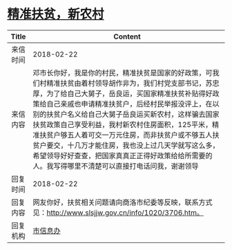 # <a href="http://www.shangluo.gov.cn/zmhd/ldxxxx.jsp?urltype=leadermail.LeaderMailContentUrl&wbtreeid=1112&leadermailid=4556">精准扶贫，新农村</a>
| Title |                                                                                                                                   Content                                                                                                                                   |
|:-----:|-----------------------------------------------------------------------------------------------------------------------------------------------------------------------------------------------------------------------------------------------------------------------------|
| 来信时间  | 2018-02-22                                                                                                                                                                                                                                                                  |
| 来信内容  | 邓市长你好，我是你的村民，精准扶贫是国家的好政策，可我们村精准扶贫由着村领导胡作非为，我们村党支部书记，苏忠厚，为了给自己大舅子，岳良运，买国家精准扶贫补贴得好政策给自己亲戚也申请精准扶贫户，后经村民举报没评上，在以别的扶贫户名义给自己大舅子岳良运买新农村，这样骗去国家扶贫政策自己享受利益，我村新农村住房面积，125平米，精准扶贫户够五人着可交一万元住房，而非扶贫户或不够五人扶贫户要交，十几万才能住房，我也没上过几天学就写这么多，希望领导好好查查，把国家真真正正得好政策给给所需要的人。我写得哪里不清楚可以直接打电话问我，谢谢领导 |
| 回复时间  | 2018-02-22                                                                                                                                                                                                                                                                  |
| 回复内容  | 网友你好，扶贫相关问题请向商洛市纪委等反映，联系方式见：http://www.slsjjw.gov.cn/info/1020/3706.htm。                                                                                                                                                                                                    |
| 回复机构  | <a href="../../categories/agencies/市信息办.md">市信息办</a>                                                                                                                                                                                                                          |